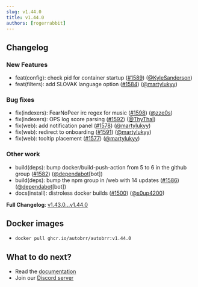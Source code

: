 ```yaml
---
slug: v1.44.0
title: v1.44.0
authors: [rogerrabbit]
---
```

## Changelog


### New Features


* feat(config): check pid for container startup ([\#1589](https://github.com/autobrr/autobrr/pull/1589)) ([@KyleSanderson](https://github.com/KyleSanderson))
* feat(filters): add SLOVAK language option ([\#1584](https://github.com/autobrr/autobrr/pull/1584)) ([@martylukyy](https://github.com/martylukyy))


### Bug fixes


* fix(indexers): FearNoPeer irc regex for music ([\#1598](https://github.com/autobrr/autobrr/pull/1598)) ([@zze0s](https://github.com/zze0s))
* fix(indexers): OPS log score parsing ([\#1592](https://github.com/autobrr/autobrr/pull/1592)) ([@ThyThal](https://github.com/ThyThal))
* fix(web): add notification panel ([\#1578](https://github.com/autobrr/autobrr/pull/1578)) ([@martylukyy](https://github.com/martylukyy))
* fix(web): redirect to onboarding ([\#1591](https://github.com/autobrr/autobrr/pull/1591)) ([@martylukyy](https://github.com/martylukyy))
* fix(web): tooltip placement ([\#1577](https://github.com/autobrr/autobrr/pull/1577)) ([@martylukyy](https://github.com/martylukyy))


### Other work


* build(deps): bump docker/build\-push\-action from 5 to 6 in the github group ([\#1582](https://github.com/autobrr/autobrr/pull/1582)) ([@dependabot](https://github.com/dependabot)\[bot])
* build(deps): bump the npm group in /web with 14 updates ([\#1586](https://github.com/autobrr/autobrr/pull/1586)) ([@dependabot](https://github.com/dependabot)\[bot])
* docs(install): distroless docker builds ([\#1500](https://github.com/autobrr/autobrr/pull/1500)) ([@s0up4200](https://github.com/s0up4200))


**Full Changelog**: [v1\.43\.0\...v1\.44\.0](https://github.com/autobrr/autobrr/compare/v1.43.0...v1.44.0)


## Docker images


* `docker pull ghcr.io/autobrr/autobrr:v1.44.0`


## What to do next?


* Read the [documentation](https://autobrr.com)
* Join our [Discord server](https://discord.autobrr.com/)
